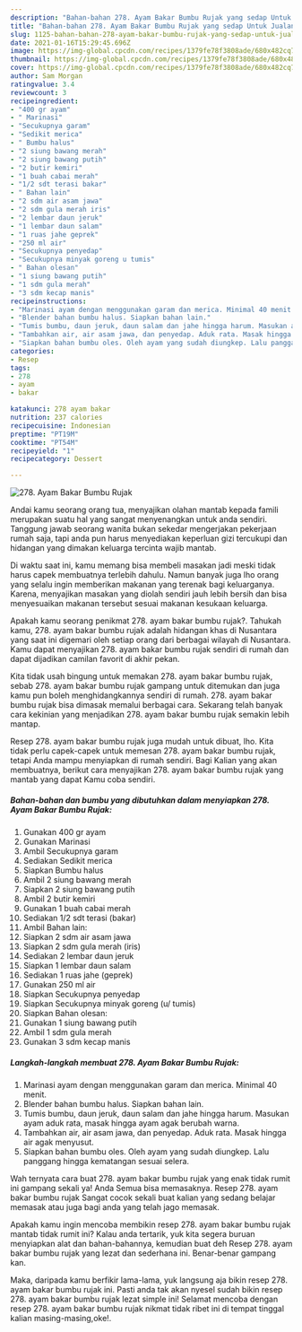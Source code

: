 ```yaml
---
description: "Bahan-bahan 278. Ayam Bakar Bumbu Rujak yang sedap Untuk Jualan"
title: "Bahan-bahan 278. Ayam Bakar Bumbu Rujak yang sedap Untuk Jualan"
slug: 1125-bahan-bahan-278-ayam-bakar-bumbu-rujak-yang-sedap-untuk-jualan
date: 2021-01-16T15:29:45.696Z
image: https://img-global.cpcdn.com/recipes/1379fe78f3808ade/680x482cq70/278-ayam-bakar-bumbu-rujak-foto-resep-utama.jpg
thumbnail: https://img-global.cpcdn.com/recipes/1379fe78f3808ade/680x482cq70/278-ayam-bakar-bumbu-rujak-foto-resep-utama.jpg
cover: https://img-global.cpcdn.com/recipes/1379fe78f3808ade/680x482cq70/278-ayam-bakar-bumbu-rujak-foto-resep-utama.jpg
author: Sam Morgan
ratingvalue: 3.4
reviewcount: 3
recipeingredient:
- "400 gr ayam"
- " Marinasi"
- "Secukupnya garam"
- "Sedikit merica"
- " Bumbu halus"
- "2 siung bawang merah"
- "2 siung bawang putih"
- "2 butir kemiri"
- "1 buah cabai merah"
- "1/2 sdt terasi bakar"
- " Bahan lain"
- "2 sdm air asam jawa"
- "2 sdm gula merah iris"
- "2 lembar daun jeruk"
- "1 lembar daun salam"
- "1 ruas jahe geprek"
- "250 ml air"
- "Secukupnya penyedap"
- "Secukupnya minyak goreng u tumis"
- " Bahan olesan"
- "1 siung bawang putih"
- "1 sdm gula merah"
- "3 sdm kecap manis"
recipeinstructions:
- "Marinasi ayam dengan menggunakan garam dan merica. Minimal 40 menit."
- "Blender bahan bumbu halus. Siapkan bahan lain."
- "Tumis bumbu, daun jeruk, daun salam dan jahe hingga harum. Masukan ayam aduk rata, masak hingga ayam agak berubah warna."
- "Tambahkan air, air asam jawa, dan penyedap. Aduk rata. Masak hingga air agak menyusut."
- "Siapkan bahan bumbu oles. Oleh ayam yang sudah diungkep. Lalu panggang hingga kematangan sesuai selera."
categories:
- Resep
tags:
- 278
- ayam
- bakar

katakunci: 278 ayam bakar 
nutrition: 237 calories
recipecuisine: Indonesian
preptime: "PT19M"
cooktime: "PT54M"
recipeyield: "1"
recipecategory: Dessert

---
```



![278. Ayam Bakar Bumbu Rujak](https://img-global.cpcdn.com/recipes/1379fe78f3808ade/680x482cq70/278-ayam-bakar-bumbu-rujak-foto-resep-utama.jpg)

Andai kamu seorang orang tua, menyajikan olahan mantab kepada famili merupakan suatu hal yang sangat menyenangkan untuk anda sendiri. Tanggung jawab seorang  wanita bukan sekedar mengerjakan pekerjaan rumah saja, tapi anda pun harus menyediakan keperluan gizi tercukupi dan hidangan yang dimakan keluarga tercinta wajib mantab.

Di waktu  saat ini, kamu memang bisa membeli masakan jadi meski tidak harus capek membuatnya terlebih dahulu. Namun banyak juga lho orang yang selalu ingin memberikan makanan yang terenak bagi keluarganya. Karena, menyajikan masakan yang diolah sendiri jauh lebih bersih dan bisa menyesuaikan makanan tersebut sesuai makanan kesukaan keluarga. 



Apakah kamu seorang penikmat 278. ayam bakar bumbu rujak?. Tahukah kamu, 278. ayam bakar bumbu rujak adalah hidangan khas di Nusantara yang saat ini digemari oleh setiap orang dari berbagai wilayah di Nusantara. Kamu dapat menyajikan 278. ayam bakar bumbu rujak sendiri di rumah dan dapat dijadikan camilan favorit di akhir pekan.

Kita tidak usah bingung untuk memakan 278. ayam bakar bumbu rujak, sebab 278. ayam bakar bumbu rujak gampang untuk ditemukan dan juga kamu pun boleh menghidangkannya sendiri di rumah. 278. ayam bakar bumbu rujak bisa dimasak memalui berbagai cara. Sekarang telah banyak cara kekinian yang menjadikan 278. ayam bakar bumbu rujak semakin lebih mantap.

Resep 278. ayam bakar bumbu rujak juga mudah untuk dibuat, lho. Kita tidak perlu capek-capek untuk memesan 278. ayam bakar bumbu rujak, tetapi Anda mampu menyiapkan di rumah sendiri. Bagi Kalian yang akan membuatnya, berikut cara menyajikan 278. ayam bakar bumbu rujak yang mantab yang dapat Kamu coba sendiri.

<!--inarticleads1-->

##### Bahan-bahan dan bumbu yang dibutuhkan dalam menyiapkan 278. Ayam Bakar Bumbu Rujak:

1. Gunakan 400 gr ayam
1. Gunakan  Marinasi
1. Ambil Secukupnya garam
1. Sediakan Sedikit merica
1. Siapkan  Bumbu halus
1. Ambil 2 siung bawang merah
1. Siapkan 2 siung bawang putih
1. Ambil 2 butir kemiri
1. Gunakan 1 buah cabai merah
1. Sediakan 1/2 sdt terasi (bakar)
1. Ambil  Bahan lain:
1. Siapkan 2 sdm air asam jawa
1. Siapkan 2 sdm gula merah (iris)
1. Sediakan 2 lembar daun jeruk
1. Siapkan 1 lembar daun salam
1. Sediakan 1 ruas jahe (geprek)
1. Gunakan 250 ml air
1. Siapkan Secukupnya penyedap
1. Siapkan Secukupnya minyak goreng (u/ tumis)
1. Siapkan  Bahan olesan:
1. Gunakan 1 siung bawang putih
1. Ambil 1 sdm gula merah
1. Gunakan 3 sdm kecap manis




<!--inarticleads2-->

##### Langkah-langkah membuat 278. Ayam Bakar Bumbu Rujak:

1. Marinasi ayam dengan menggunakan garam dan merica. Minimal 40 menit.
1. Blender bahan bumbu halus. Siapkan bahan lain.
1. Tumis bumbu, daun jeruk, daun salam dan jahe hingga harum. Masukan ayam aduk rata, masak hingga ayam agak berubah warna.
1. Tambahkan air, air asam jawa, dan penyedap. Aduk rata. Masak hingga air agak menyusut.
1. Siapkan bahan bumbu oles. Oleh ayam yang sudah diungkep. Lalu panggang hingga kematangan sesuai selera.




Wah ternyata cara buat 278. ayam bakar bumbu rujak yang enak tidak rumit ini gampang sekali ya! Anda Semua bisa memasaknya. Resep 278. ayam bakar bumbu rujak Sangat cocok sekali buat kalian yang sedang belajar memasak atau juga bagi anda yang telah jago memasak.

Apakah kamu ingin mencoba membikin resep 278. ayam bakar bumbu rujak mantab tidak rumit ini? Kalau anda tertarik, yuk kita segera buruan menyiapkan alat dan bahan-bahannya, kemudian buat deh Resep 278. ayam bakar bumbu rujak yang lezat dan sederhana ini. Benar-benar gampang kan. 

Maka, daripada kamu berfikir lama-lama, yuk langsung aja bikin resep 278. ayam bakar bumbu rujak ini. Pasti anda tak akan nyesel sudah bikin resep 278. ayam bakar bumbu rujak lezat simple ini! Selamat mencoba dengan resep 278. ayam bakar bumbu rujak nikmat tidak ribet ini di tempat tinggal kalian masing-masing,oke!.

